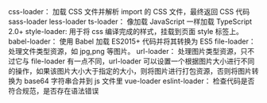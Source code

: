 css-loader：
加载 CSS 文件并解析 import 的 CSS 文件，最终返回 CSS 代码
sass-loader
less-loader
ts-loader：
像加载 JavaScript 一样加载 TypeScript 2.0+
style-loader:
用于将 css 编译完成的样式，挂载到页面 style 标签上。
babel-loader：
使用 Babel 加载 ES2015+ 代码并将其转换为 ES5
file-loader：
处理文件类型资源，如 jpg,png 等图片。
url-loader：
处理图片类型资源，只不过它与 file-loader 有一点不同，url-loader 可以设置一个根据图片大小进行不同的操作，如果该图片大小大于指定的大小，则将图片进行打包资源，否则将图片转换为 base64 字符串合并到 js 文件里
vue-loader
eslint-loader：
检查代码是否符合规范，是否存在语法错误
